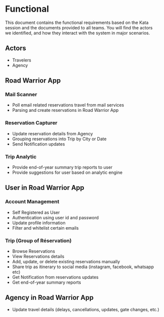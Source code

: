 # Functional

This document contains the functional requirements based on the Kata session and the documents provided to all teams. You will find the actors we identified, and how they interact with the system in major scenarios.

## Actors
* Travelers
* Agency

## Road Warrior App

### Mail Scanner
* Poll email related reservations travel from mail services
* Parsing and create reservations in Road Warrior App
			
### Reservation Capturer
* Update reservation details from Agency
* Grouping reservations into Trip by City or Date
* Send Notification updates

### Trip Analytic
* Provide end-of-year summary trip reports to user
* Provide suggestions for user based on analytic engine

## User in Road Warrior App

### Account Management
* Self Registered as User
* Authentication using user id and password
* Update profile information
* Filter and whitelist certain emails

### Trip (Group of Réservation)
* Browse Reservations
* View Reservations details
* Add, update, or delete existing reservations manually
* Share trip as itinerary to social media (instagram, facebook, whatsapp etc)
* Get Notification from reservations updates
* Get end-of-year summary reports

## Agency in Road Warrior App
* Update travel details (delays, cancellations, updates, gate changes, etc.)